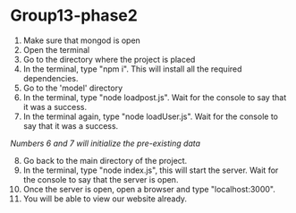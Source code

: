 # Group13-phase2

1. Make sure that mongod is open
2. Open the terminal
3. Go to the directory where the project is placed
4. In the terminal, type "npm i". This will install all the required dependencies.
5. Go to the 'model' directory
6. In the terminal, type "node loadpost.js". Wait for the console to say that it was a success.
7. In the terminal again, type "node loadUser.js". Wait for the console to say that it was a success.

*Numbers 6 and 7 will initialize the pre-existing data*

8. Go back to the main directory of the project.
9. In the terminal, type "node index.js", this will start the server. Wait for the console to say that the server is open.
10. Once the server is open, open a browser and type "localhost:3000".
11. You will be able to view our website already.
